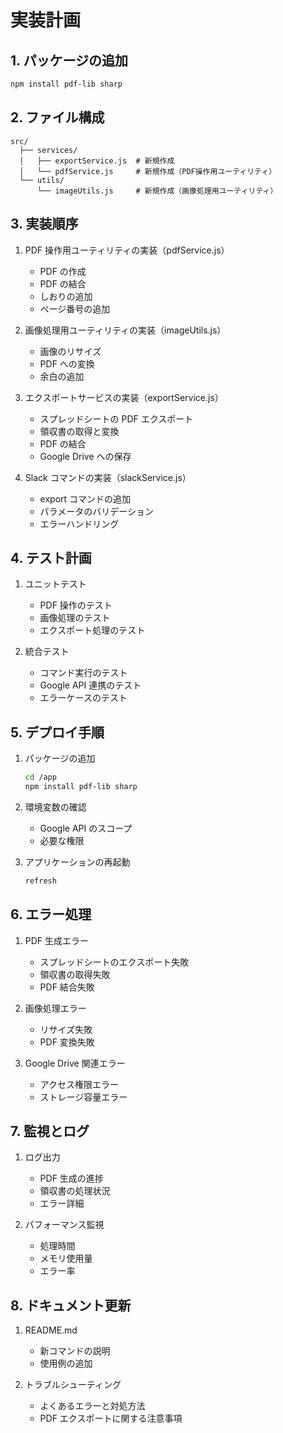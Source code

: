 # 実装計画

## 1. パッケージの追加

```bash
npm install pdf-lib sharp
```

## 2. ファイル構成

```
src/
  ├── services/
  │   ├── exportService.js  # 新規作成
  │   └── pdfService.js     # 新規作成（PDF操作用ユーティリティ）
  └── utils/
      └── imageUtils.js     # 新規作成（画像処理用ユーティリティ）
```

## 3. 実装順序

1. PDF 操作用ユーティリティの実装（pdfService.js）

   - PDF の作成
   - PDF の結合
   - しおりの追加
   - ページ番号の追加

2. 画像処理用ユーティリティの実装（imageUtils.js）

   - 画像のリサイズ
   - PDF への変換
   - 余白の追加

3. エクスポートサービスの実装（exportService.js）

   - スプレッドシートの PDF エクスポート
   - 領収書の取得と変換
   - PDF の結合
   - Google Drive への保存

4. Slack コマンドの実装（slackService.js）
   - export コマンドの追加
   - パラメータのバリデーション
   - エラーハンドリング

## 4. テスト計画

1. ユニットテスト

   - PDF 操作のテスト
   - 画像処理のテスト
   - エクスポート処理のテスト

2. 統合テスト
   - コマンド実行のテスト
   - Google API 連携のテスト
   - エラーケースのテスト

## 5. デプロイ手順

1. パッケージの追加

   ```bash
   cd /app
   npm install pdf-lib sharp
   ```

2. 環境変数の確認

   - Google API のスコープ
   - 必要な権限

3. アプリケーションの再起動
   ```bash
   refresh
   ```

## 6. エラー処理

1. PDF 生成エラー

   - スプレッドシートのエクスポート失敗
   - 領収書の取得失敗
   - PDF 結合失敗

2. 画像処理エラー

   - リサイズ失敗
   - PDF 変換失敗

3. Google Drive 関連エラー
   - アクセス権限エラー
   - ストレージ容量エラー

## 7. 監視とログ

1. ログ出力

   - PDF 生成の進捗
   - 領収書の処理状況
   - エラー詳細

2. パフォーマンス監視
   - 処理時間
   - メモリ使用量
   - エラー率

## 8. ドキュメント更新

1. README.md

   - 新コマンドの説明
   - 使用例の追加

2. トラブルシューティング
   - よくあるエラーと対処方法
   - PDF エクスポートに関する注意事項
